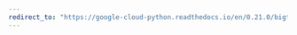 ```yaml
---
redirect_to: "https://google-cloud-python.readthedocs.io/en/0.21.0/bigtable-table-api.html"
---
```


